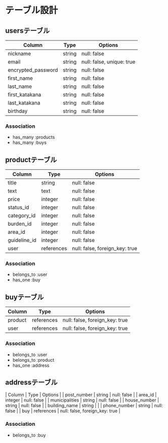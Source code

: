 # テーブル設計

## usersテーブル

| Column             | Type   | Options                   |
| ------------------ | ------ | ------------------------  |
| nickname           | string | null: false               |
| email              | string | null: false, unique: true |
| encrypted_password | string | null: false               |
| first_name         | string | null: false               |
| last_name          | string | null: false               |
| first_katakana     | string | null: false               |
| last_katakana      | string | null: false               |
| birthday           | string | null: false               |

### Association
- has_many :products
- has_many :buys

## productテーブル

| Column       | Type        | Options                        |
| ------------ | ----------- | ------------------------------ |
| title        | string      | null: false                    |
| text         | text        | null: false                    |
| price        | integer     | null: false                    |
| status_id    | integer      | null: false                    |
| category_id  | integer     | null: false                    |
| burden_id    | integer     | null: false                    |
| area_id      | integer     | null: false                    |
| guideline_id | integer     | null: false                    |
| user         | references  | null: false, foreign_key: true |

### Association
- belongs_to :user
- has_one :buy

## buyテーブル

| Column     | Type       | Options                        |
| ---------- | ---------- | ------------------------------ |
| product    | references | null: false, foreign_key: true |
| user       | references | null: false, foreign_key: true |

### Association
- belongs_to :user
- belongs_to :product
- has_one :address

## addressテーブル

| Column         | Type         | Options                   |
| post_number    | string       | null: false               |
| area_id        | integer      | null: false               |
| municipalities | string       | null: false               |
| house_number   | string       | null: false               |
| building_name  | string       |                           |
| phone_number   | string       | null: false               |
| buy            | references | null: false, foreign_key: true |


### Association
- belongs_to :buy